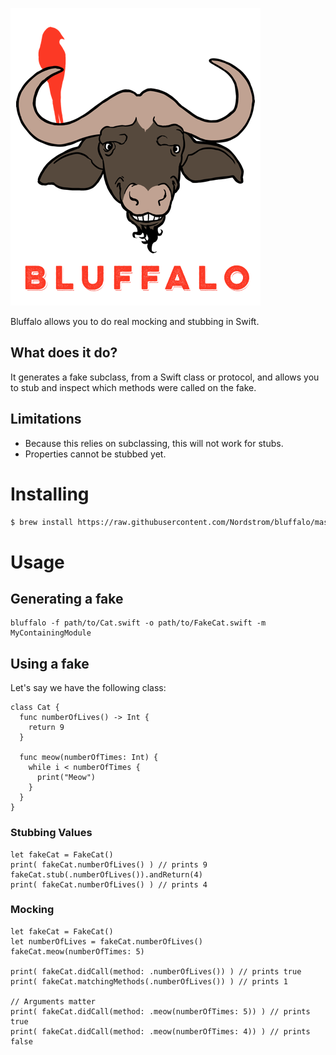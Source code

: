 ![Bluffalo: Real Mocking In Swift](https://raw.githubusercontent.com/Nordstrom/bluffalo/master/assets/bluffalo-with-text.png)

Bluffalo allows you to do real mocking and stubbing in Swift.

## What does it do?

It generates a fake subclass, from a Swift class or protocol, and allows you to stub and inspect which methods were called on the fake.

## Limitations

- Because this relies on subclassing, this will not work for stubs.
- Properties cannot be stubbed yet.

# Installing

```bash
$ brew install https://raw.githubusercontent.com/Nordstrom/bluffalo/master/Bluffalo.rb
```

# Usage

## Generating a fake

```
bluffalo -f path/to/Cat.swift -o path/to/FakeCat.swift -m MyContainingModule
```

## Using a fake

Let's say we have the following class:

```
class Cat {
  func numberOfLives() -> Int {
    return 9
  }

  func meow(numberOfTimes: Int) {
    while i < numberOfTimes {
      print("Meow")
    }
  }
}
```

### Stubbing Values

```
let fakeCat = FakeCat()
print( fakeCat.numberOfLives() ) // prints 9
fakeCat.stub(.numberOfLives()).andReturn(4)
print( fakeCat.numberOfLives() ) // prints 4
```

### Mocking

```
let fakeCat = FakeCat()
let numberOfLives = fakeCat.numberOfLives()
fakeCat.meow(numberOfTimes: 5)

print( fakeCat.didCall(method: .numberOfLives()) ) // prints true
print( fakeCat.matchingMethods(.numberOfLives()) ) // prints 1

// Arguments matter
print( fakeCat.didCall(method: .meow(numberOfTimes: 5)) ) // prints true
print( fakeCat.didCall(method: .meow(numberOfTimes: 4)) ) // prints false
```
